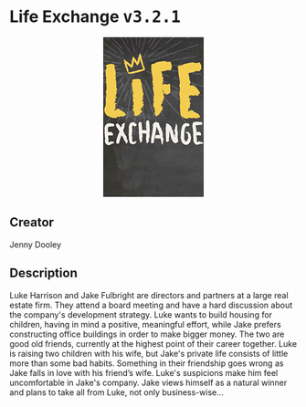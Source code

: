 
# Life Exchange <kbd>v3.2.1</kbd>

<center>
  <img src="./cover-1024.jpg"/>
</center>

## Creator
Jenny Dooley

## Description
<p>Luke Harrison and Jake Fulbright are directors and partners at a large real estate firm. They attend a board meeting and have a hard discussion about the company's development strategy. Luke wants to build housing for children, having in mind a positive, meaningful effort, while Jake prefers constructing office buildings in order to make bigger money. The two are good old friends, currently at the highest point of their career together. Luke is raising two children with his wife, but Jake's private life consists of little more than some bad habits. Something in their friendship goes wrong as Jake falls in love with his friend’s wife. Luke's suspicions make him feel uncomfortable in Jake's company. Jake views himself as a natural winner and plans to take all from Luke, not only business-wise…</p>

